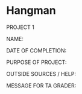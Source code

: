 # Hangman

PROJECT 1

NAME:

DATE OF COMPLETION:

PURPOSE OF PROJECT:

OUTSIDE SOURCES / HELP:

MESSAGE FOR TA GRADER:


